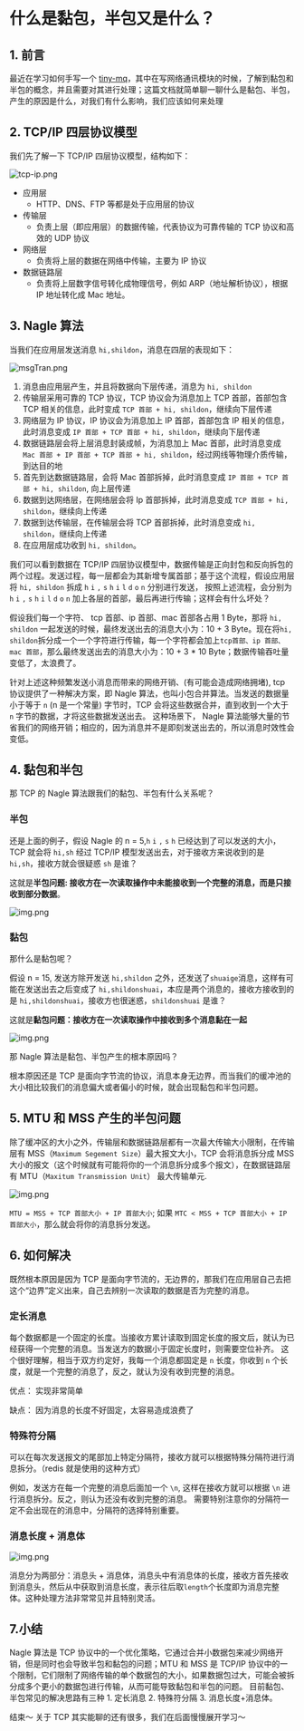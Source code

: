 # 什么是黏包，半包又是什么？
## 1. 前言
最近在学习如何手写一个 [tiny-mq](https://github.com/OneCastle5280/tiny-mq)，其中在写网络通讯模块的时候，了解到黏包和半包的概念，并且需要对其进行处理；这篇文档就简单聊一聊什么是黏包、半包，产生的原因是什么，对我们有什么影响，我们应该如何来处理

## 2. TCP/IP 四层协议模型
我们先了解一下 TCP/IP 四层协议模型，结构如下： 

![tcp-ip.png](image/tcpip.png)
* 应用层
  * HTTP、DNS、FTP 等都是处于应用层的协议
* 传输层
  * 负责上层（即应用层）的数据传输，代表协议为可靠传输的 TCP 协议和高效的 UDP 协议
* 网络层
  * 负责将上层的数据在网络中传输，主要为 IP 协议
* 数据链路层
  * 负责将上层数字信号转化成物理信号，例如 ARP（地址解析协议），根据 IP 地址转化成 Mac 地址。

## 3. Nagle 算法

当我们在应用层发送消息 `hi,shildon`，消息在四层的表现如下：

![msgTran.png](image/msgTran.png)

1. 消息由应用层产生，并且将数据向下层传递，消息为 `hi, shildon`
2. 传输层采用可靠的 TCP 协议，TCP 协议会为消息加上 TCP 首部，首部包含 TCP 相关的信息，此时变成 `TCP 首部 + hi, shildon`，继续向下层传递
3. 网络层为 IP 协议，IP 协议会为消息加上 IP 首部，首部包含 IP 相关的信息，此时消息变成 `IP 首部 + TCP 首部 + hi, shildon`，继续向下层传递
4. 数据链路层会将上层消息封装成帧，为消息加上 Mac 首部，此时消息变成 `Mac 首部 + IP 首部 + TCP 首部 + hi, shildon`，经过网线等物理介质传输，到达目的地
5. 首先到达数据链路层，会将 Mac 首部拆掉，此时消息变成 `IP 首部 + TCP 首部 + hi, shildon`, 向上层传递
6. 数据到达网络层，在网络层会将 Ip 首部拆掉，此时消息变成 `TCP 首部 + hi, shildon`，继续向上传递
7. 数据到达传输层，在传输层会将 TCP 首部拆掉，此时消息变成 `hi, shildon`，继续向上传递
8. 在应用层成功收到 `hi, shildon`。

我们可以看到数据在 TCP/IP 四层协议模型中，数据传输是正向封包和反向拆包的两个过程。发送过程，每一层都会为其新增专属首部；基于这个流程，假设应用层将 `hi, shildon` 拆成 `h` `i` `,` `s` `h` `i` `l` `d` `o` `n` 分别进行发送，
按照上述流程，会分别为 `h` `i` `,` `s` `h` `i` `l` `d` `o` `n` 加上各层的首部，最后再进行传输；这样会有什么坏处？

假设我们每一个字符、 tcp 首部、ip 首部、mac 首部各占用 1 Byte，那将 `hi, shildon` 一起发送的时候，最终发送出去的消息大小为：10 + 3 Byte。现在将`hi, shildon`拆分成一个一个字符进行传输，每一个字符都会加上`tcp首部、ip 首部、mac 首部`，那么最终发送出去的消息大小为：10 + 3 * 10 Byte；数据传输吞吐量变低了，太浪费了。

针对上述这种频繁发送小消息而带来的网络开销、(有可能会造成网络拥堵), tcp 协议提供了一种解决方案，即 Nagle 算法，也叫小包合并算法。当发送的数据量小于等于 `n` (n 是一个常量) 字节时，TCP 会将这些数据合并，直到收到一个大于 `n` 字节的数据，才将这些数据发送出去。
这种场景下， Nagle 算法能够大量的节省我们的网络开销；相应的，因为消息并不是即刻发送出去的，所以消息时效性会变低。

## 4. 黏包和半包
那 TCP 的 Nagle 算法跟我们的黏包、半包有什么关系呢？ 

### 半包
还是上面的例子，假设 Nagle 的 n = 5,`h` `i` `,` `s` `h` 已经达到了可以发送的大小，TCP 就会将 `hi,sh` 经过 TCP/IP 模型发送出去，对于接收方来说收到的是 `hi,sh`，接收方就会很疑惑 `sh` 是谁？

这就是**半包问题: 接收方在一次读取操作中未能接收到一个完整的消息，而是只接收到部分数据**。

![img.png](image/demo1.png)


### 黏包

那什么是黏包呢？

假设 n = 15, 发送方除开发送 `hi,shildon` 之外，还发送了`shuaige`消息，这样有可能在发送出去之后变成了 `hi,shildonshuai`，本应是两个消息的，接收方接收到的是 `hi,shildonshuai`，接收方也很迷惑，`shildonshuai` 是谁？ 

这就是**黏包问题：接收方在一次读取操作中接收到多个消息黏在一起**

![img.png](image/demo1.png)

那 Nagle 算法是黏包、半包产生的根本原因吗？

根本原因还是 TCP 是面向字节流的协议，消息本身无边界，而当我们的缓冲池的大小相比较我们的消息偏大或者偏小的时候，就会出现黏包和半包问题。


## 5. MTU 和 MSS 产生的半包问题
除了缓冲区的大小之外，传输层和数据链路层都有一次最大传输大小限制，在传输层有 MSS（`Maximum Segement Size`）最大报文大小，TCP 会将消息拆分成 MSS 大小的报文（这个时候就有可能将你的一个消息拆分成多个报文），在数据链路层有 MTU（`Maxitum Transmission Unit`） 最大传输单元.

![img.png](image/mtuandmss.png)

`MTU = MSS + TCP 首部大小 + IP 首部大小`; 如果 `MTC < MSS + TCP 首部大小 + IP 首部大小`，那么就会将你的消息拆分发送。

## 6. 如何解决
既然根本原因是因为 TCP 是面向字节流的，无边界的，那我们在应用层自己去把这个“边界”定义出来，自己去辨别一次读取的数据是否为完整的消息。

### 定长消息
每个数据都是一个固定的长度。当接收方累计读取到固定长度的报文后，就认为已经获得一个完整的消息。当发送方的数据小于固定长度时，则需要空位补齐。
这个很好理解，相当于双方约定好，我每一个消息都固定是 `n` 长度，你收到 `n` 个长度，就是一个完整的消息了，反之，就认为没有收到完整的消息。

优点： 实现非常简单

缺点： 因为消息的长度不好固定，太容易造成浪费了

### 特殊符分隔
可以在每次发送报文的尾部加上特定分隔符，接收方就可以根据特殊分隔符进行消息拆分。（redis 就是使用的这种方式）

例如，发送方在每一个完整的消息后面加一个 `\n`, 这样在接收方就可以根据 `\n` 进行消息拆分。反之，则认为还没有收到完整的消息。
需要特别注意你的分隔符一定不会出现在的消息中，分隔符的选择特别重要。
### 消息长度 + 消息体
![img.png](image/img.png)

消息分为两部分：消息头 + 消息体，消息头中有消息体的长度，接收方首先接收到消息头，然后从中获取到消息长度，表示往后取`length`个长度即为消息完整体。这种处理方法非常常见并且特别灵活。

## 7.小结
Nagle 算法是 TCP 协议中的一个优化策略，它通过合并小数据包来减少网络开销，但是同时也会导致半包和黏包的问题；MTU 和 MSS 是 TCP/IP 协议中的一个限制，它们限制了网络传输的单个数据包的大小，如果数据包过大，可能会被拆分成多个更小的数据包进行传输，从而可能导致黏包和半包的问题。
目前黏包、半包常见的解决思路有三种 1. 定长消息 2. 特殊符分隔 3. 消息长度+消息体。

结束～ 关于 TCP 其实能聊的还有很多，我们在后面慢慢展开学习～